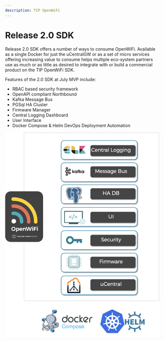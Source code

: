 ```yaml
---
description: TIP OpenWiFi
---
```


# Release 2.0 SDK

Release 2.0 SDK offers a number of ways to consume OpenWiFi. Available as a single Docker for just the uCentralGW or as a set of micro services offering increasing value to consume helps multiple eco-system partners use as much or as little as desired to integrate with or build a commercial product on the TIP OpenWiFi SDK. 

Features of the 2.0 SDK at July MVP include:

* RBAC based security framework
* OpenAPI compliant Northbound 
* Kafka Message Bus
* PGSql HA Cluster
* Firmware Manager 
* Central Logging Dashboard 
* User Interface 
* Docker Compose & Helm DevOps Deployment Automation

![OpenWiFi SDK 2.0](../.gitbook/assets/image%20%2826%29.png)



